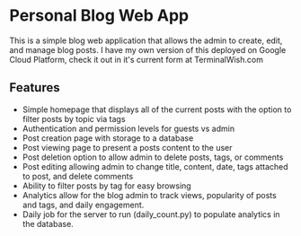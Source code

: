 # Personal Blog Web App

This is a simple blog web application that allows the admin to create, edit, and manage blog posts.
I have my own version of this deployed on Google Cloud Platform, check it out in it's current form at
TerminalWish.com

## Features
- Simple homepage that displays all of the current posts with the option to filter posts by topic via tags
- Authentication and permission levels for guests vs admin
- Post creation page with storage to a database
- Post viewing page to present a posts content to the user
- Post deletion option to allow admin to delete posts, tags, or comments
- Post editing allowing admin to change title, content, date, tags attached to post, and delete comments
- Ability to filter posts by tag for easy browsing
- Analytics allow for the blog admin to track views, popularity of posts and tags, and daily engagement.
- Daily job for the server to run (daily_count.py) to populate analytics in the database.
